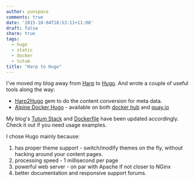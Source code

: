 ```yaml
---
author: yunspace
comments: true
date: '2015-10-04T18:53:11+11:00'
draft: false
share: true
tags:
  - hugo
  - static
  - docker
  - tutum
title: "Harp to Hugo"
---
```


I've moved my blog away from [Harp](http://harpjs.com/) to [Hugo](https://gohugo.io/). And wrote a couple of useful tools along the way:

 - [Harp2Hugo](https://rubygems.org/gems/harp2hugo) gem to do the content conversion for meta data.
 - [Alpine Docker Hugo](https://github.com/TechnoTycoon/docker-alpine-hugo) - available on both
 [docker hub](https://hub.docker.com/r/technotycoon/alpine-hugo/) and [quay.io](https://quay.io/repository/technotycoon/alpine-hugo)

My blog's [Tutum Stack](https://github.com/yunspace/yunspace.com/blob/master/docker-compose.yml)
and [Dockerfile](https://github.com/yunspace/yunspace.com/blob/master/Dockerfile) have been updated accordingly.
Check it out if you need usage examples.

I chose Hugo mainly because:

 1. has proper theme support - switch/modify themes on the fly, without hacking around your content pages.
 2. processing speed - 1 millisecond per page
 3. powerful web server - on par with Apache if not closer to NGinx
 4. better documentation and responsive support forums.
